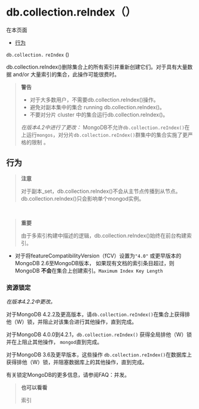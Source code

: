 # [ ](#)db.collection.reIndex（）

[]()

在本页面

*   [行为](#behaviors)


`db.collection.`  `reIndex` ()

db.collection.reIndex()删除集合上的所有索引并重新创建它们。对于具有大量数据 and/or 大量索引的集合，此操作可能很费时。

> **警告**
> 
>*   对于大多数用户，不需要db.collection.reIndex()操作。
>*   避免对副本集中的集合 running db.collection.reIndex()。
>*   不要对分片 cluster 中的集合运行db.collection.reIndex()。
>
>*在版本4.2中进行了更改：* MongoDB不允许`db.collection.reIndex()`在上运行`mongos`，对分片`db.collection.reIndex()`群集中的集合实施了更严格的限制 。

## <span id="behaviors">行为</span>

> **注意**
>
> 对于副本_set，db.collection.reIndex()不会从主节点传播到从节点。 db.collection.reIndex()只会影响单个mongod实例。

<br />

> **重要**
>
> 由于多索引构建中描述的逻辑，db.collection.reIndex()始终在前台构建索引。

* 对于将featureCompatibilityVersion（fCV）设置为`"4.0"` 或更早版本的MongoDB 2.6至MongoDB版本， 如果现有文档的索引条目超过，则MongoDB **不会**在集合上创建索引。`Maximum Index Key Length`

### 资源锁定

*在版本4.2.2中更改。*

对于MongoDB 4.2.2及更高版本，请`db.collection.reIndex()`在集合上获得排他（W）锁，并阻止对该集合进行其他操作，直到完成。

对于MongoDB 4.0.0到4.2.1，`db.collection.reIndex()` 获得全局排他（W）锁并在上阻止其他操作， `mongod`直到完成。

对于MongoDB 3.6及更早版本，这些操作 `db.collection.reIndex()`在数据库上获得排他（W）锁，并阻塞数据库上的其他操作，直到完成。

有关锁定MongoDB的更多信息，请参阅FAQ：并发。

> **也可以看看**
>
> 索引
